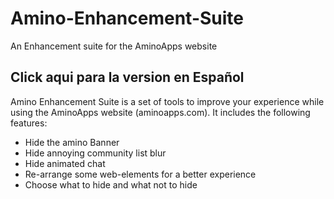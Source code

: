 # Amino-Enhancement-Suite
An Enhancement suite for the AminoApps website

<h2>Click aqui para la version en Español</h2>

Amino Enhancement Suite is a set of tools to improve your experience while using the AminoApps website (aminoapps.com). It includes the following features:

- Hide the amino Banner
- Hide annoying community list blur
- Hide animated chat
- Re-arrange some web-elements for a better experience
- Choose what to hide and what not to hide
